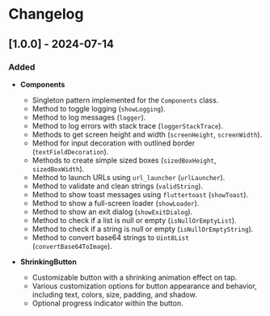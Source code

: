# Changelog

## [1.0.0] - 2024-07-14

### Added
- **Components**
    - Singleton pattern implemented for the `Components` class.
    - Method to toggle logging (`showLogging`).
    - Method to log messages (`logger`).
    - Method to log errors with stack trace (`loggerStackTrace`).
    - Methods to get screen height and width (`screenHeight`, `screenWidth`).
    - Method for input decoration with outlined border (`textFieldDecoration`).
    - Methods to create simple sized boxes (`sizedBoxHeight`, `sizedBoxWidth`).
    - Method to launch URLs using `url_launcher` (`urlLauncher`).
    - Method to validate and clean strings (`validString`).
    - Method to show toast messages using `fluttertoast` (`showToast`).
    - Method to show a full-screen loader (`showLoader`).
    - Method to show an exit dialog (`showExitDialog`).
    - Method to check if a list is null or empty (`isNullOrEmptyList`).
    - Method to check if a string is null or empty (`isNullOrEmptyString`).
    - Method to convert base64 strings to `Uint8List` (`convertBase64ToImage`).

- **ShrinkingButton**
    - Customizable button with a shrinking animation effect on tap.
    - Various customization options for button appearance and behavior, including text, colors, size, padding, and shadow.
    - Optional progress indicator within the button.
